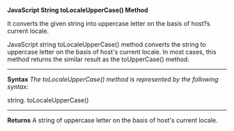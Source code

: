 **JavaScript String toLocaleUpperCase() Method**

It converts the given string into uppercase letter on the basis of host?s current locale.

JavaScript string toLocaleUpperCase() method converts the string to uppercase letter on the basis of host's current locale. In most cases, this method returns the similar result as the toUpperCase() method.

-----------------------

**Syntax**
_The toLocaleUpperCase() method is represented by the following syntax:_

string. toLocaleUpperCase()   

---------------------------

**Returns**
A string of uppercase letter on the basis of host's current locale.